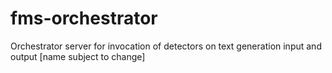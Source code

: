 # fms-orchestrator
Orchestrator server for invocation of detectors on text generation input and output [name subject to change]
